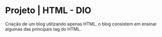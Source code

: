 # Projeto | HTML - DIO

Criação de um blog utilizando apenas HTML, o blog consistem em ensinar algumas das principais tag do HTML.


